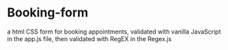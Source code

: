 # Booking-form
a html CSS form for booking appointments, validated with vanilla JavaScript in the app.js file, then validated with RegEX in the Regex.js 
